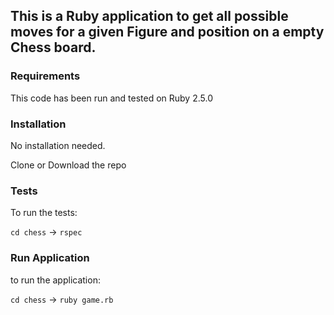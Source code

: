 ##  This is a Ruby application to get all possible moves for a given Figure and position on a empty Chess board. 

### Requirements

This code has been run and tested on Ruby 2.5.0


### Installation

No installation needed. 

Clone or Download the repo

### Tests

To run the tests: 

`cd chess` -> `rspec`

### Run Application

to run the application: 

`cd chess` -> `ruby game.rb`

